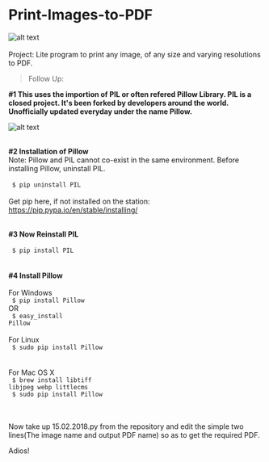 # Print-Images-to-PDF
![alt text](https://github.com/yashpathack/Print-Images-to-PDF/blob/master/Presentation1.jpg)<br/><br/>
Project: Lite program to print any image, of any size and varying resolutions to PDF.

>Follow Up: </br>

<b>#1 This uses the importion of PIL or often refered Pillow Library. PIL is a closed project. It's been forked by developers around the world. Unofficially updated everyday under the name Pillow.</b>

![alt text](https://github.com/yashpathack/Print-Images-to-PDF/blob/master/pillowimage.jpg)<br/><br/>

<b>#2 Installation of Pillow</b></br>
Note: Pillow and PIL cannot co-exist in the same environment. Before installing Pillow, uninstall PIL.<br/>
</br><code> 
$ pip uninstall PIL
</code></br></br>Get pip here, if not installed on the station: https://pip.pypa.io/en/stable/installing/</br></br>

<b>#3 Now Reinstall PIL</b></br>
</br><code> 
$ pip install PIL
</code></br>
</br>
<b>#4 Install Pillow</b></br>
</br>
For Windows</br>
<code> 
$ pip install Pillow
</code></br>
OR
</br><code> 
$ easy_install Pillow
</code></br></br>
For Linux</br>
<code> 
$ sudo pip install Pillow
</code></br></br>
For Mac OS X</br>
<code> 
$ brew install libtiff libjpeg webp littlecms
</code></br>
<code> 
$ sudo pip install Pillow
</code></br></br>




Now take up 15.02.2018.py from the repository and edit the simple two lines(The image name and output PDF name) so as to get the required PDF.

Adios!

